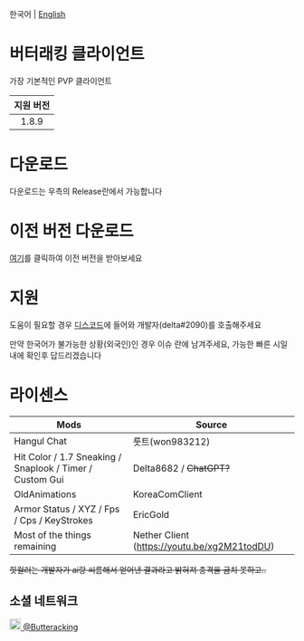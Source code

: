 한국어 | [English](https://github.com/ButterackingClient/ButterackingClient/blob/main/README_ENGLISH.md)

# 버터래킹 클라이언트
 가장 기본적인 PVP 클라이언트
 
| 지원 버전  |
|:-----:|
| 1.8.9 |

# 다운로드
 다운로드는 우측의 Release란에서 가능합니다

# 이전 버전 다운로드
 [여기](https://kmw23.synology.me:5001/fsdownload/IiT6rR7ID/ButterackingClient)를 클릭하여 이전 버전을 받아보세요

# 지원
 도움이 필요할 경우 [디스코드](https://discord.gg/BgH7XUreff)에 들어와 개발자(delta#2090)를 호출해주세요
 
 만약 한국어가 불가능한 상황(외국인)인 경우 이슈 란에 남겨주세요, 가능한 빠른 시일내에 확인후 답드리겠습니다

# 라이센스
| Mods        | Source       |
| ----------- | ------------ |
| Hangul Chat | 룻트(won983212) |
| Hit Color / 1.7 Sneaking / Snaplook / Timer / Custom Gui  | Delta8682 / ~~ChatGPT?~~ |
| OldAnimations | KoreaComClient | | ToggleSprint / Cape | Quickdaffy / Delta8682 | 
| Armor Status / XYZ / Fps / Cps / KeyStrokes | EricGold | 
| Most of the things remaining | Nether Client (https://youtu.be/xg2M21todDU) |


~~힛컬러는 개발자가 ai랑 씨름해서 얻어낸 결과라고 밝혀져 충격을 금치 못하고..~~

## 소셜 네트워크
<a href="https://www.youtube.com/@Butteracking" target="_blank"> 
 <img src="https://cdn.discordapp.com/attachments/1113703627358470185/1117400943462449152/youtube.ico" width=20px height=20px> @Butteracking
</a>
